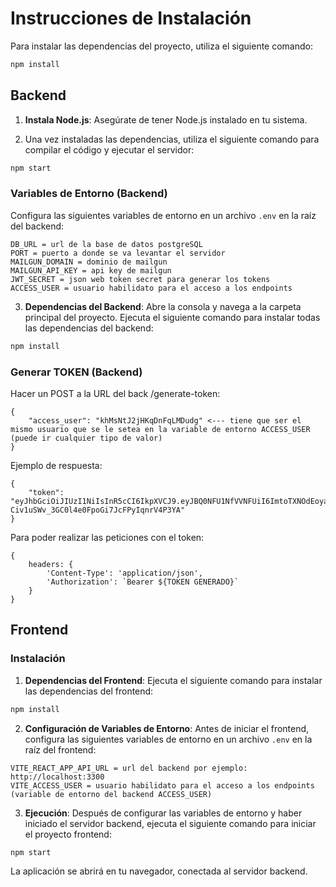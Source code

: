 # Instrucciones de Instalación

Para instalar las dependencias del proyecto, utiliza el siguiente comando:

```bash
npm install
```

## Backend

1. **Instala Node.js**: Asegúrate de tener Node.js instalado en tu sistema.

2. Una vez instaladas las dependencias, utiliza el siguiente comando para compilar el código y ejecutar el servidor:

```bash
npm start
```

### Variables de Entorno (Backend)

Configura las siguientes variables de entorno en un archivo `.env` en la raíz del backend:

```env
DB_URL = url de la base de datos postgreSQL
PORT = puerto a donde se va levantar el servidor
MAILGUN_DOMAIN = dominio de mailgun
MAILGUN_API_KEY = api key de mailgun
JWT_SECRET = json web token secret para generar los tokens
ACCESS_USER = usuario habilidato para el acceso a los endpoints
```

3. **Dependencias del Backend**: Abre la consola y navega a la carpeta principal del proyecto. Ejecuta el siguiente comando para instalar todas las dependencias del backend:

```bash
npm install
```

### Generar TOKEN (Backend)

Hacer un POST a la URL del back /generate-token:

```body
{
    "access_user": "khMsNtJ2jHKqDnFqLMDudg" <--- tiene que ser el mismo usuario que se le setea en la variable de entorno ACCESS_USER (puede ir cualquier tipo de valor)
}
```

Ejemplo de respuesta:

```body
{
    "token": "eyJhbGciOiJIUzI1NiIsInR5cCI6IkpXVCJ9.eyJBQ0NFU1NfVVNFUiI6ImtoTXNOdEoyakhLcURuRnFMTUR1ZGciLCJpYXQiOjE3MDcxNjczNTYsImV4cCI6MTcwNzE3MDk1Nn0.KyOX-Civ1uSWv_3GC0l4e0FpoGi7JcFPyIqnrV4P3YA"
}
```

Para poder realizar las peticiones con el token:
```Headers
{
    headers: {
        'Content-Type': 'application/json',
        'Authorization': `Bearer ${TOKEN GENERADO}`
    }
}
```

## Frontend

### Instalación

1. **Dependencias del Frontend**: Ejecuta el siguiente comando para instalar las dependencias del frontend:

```bash
npm install
```

2. **Configuración de Variables de Entorno**: Antes de iniciar el frontend, configura las siguientes variables de entorno en un archivo `.env` en la raíz del frontend:

```env
VITE_REACT_APP_API_URL = url del backend por ejemplo: http://localhost:3300
VITE_ACCESS_USER = usuario habilidato para el acceso a los endpoints (variable de entorno del backend ACCESS_USER)
```

3. **Ejecución**: Después de configurar las variables de entorno y haber iniciado el servidor backend, ejecuta el siguiente comando para iniciar el proyecto frontend:

```bash
npm start
```

La aplicación se abrirá en tu navegador, conectada al servidor backend.